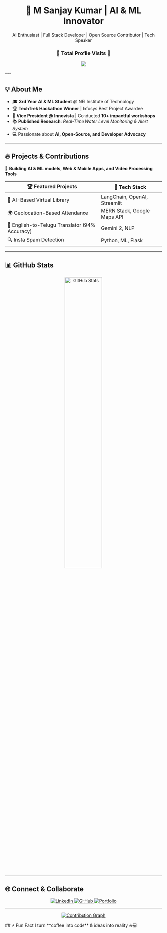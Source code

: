 <h1 align="center">🚀 M Sanjay Kumar | AI & ML Innovator</h1>  
<p align="center">AI Enthusiast | Full Stack Developer | Open Source Contributor | Tech Speaker</p>  

<h3 align="center">👀 Total Profile Visits 👀</h3>
<p align="center">
	<img src="https://count.getloli.com/get/@sanjaykumar079?theme=booru-vp"> <br/>
</p>
---

## 💡 About Me  
- 🎓 **3rd Year AI & ML Student** @ NRI Institute of Technology  
- 🏆 **TechTrek Hackathon Winner** | Infosys Best Project Awardee  
- 🎤 **Vice President @ Innovista** | Conducted **10+ impactful workshops**  
- 📚 **Published Research**: *Real-Time Water Level Monitoring & Alert System*  
- 💻 Passionate about **AI, Open-Source, and Developer Advocacy**  

---

## 🔥 Projects & Contributions  
🚀 **Building AI & ML models, Web & Mobile Apps, and Video Processing Tools**  

| 🏆 **Featured Projects** | 🚀 **Tech Stack** |  
|----------------|------------|  
| 🤖 AI-Based Virtual Library | LangChain, OpenAI, Streamlit |  
| 🌍 Geolocation-Based Attendance | MERN Stack, Google Maps API |  
| 📜 English-to-Telugu Translator (94% Accuracy) | Gemini 2, NLP |  
| 🔍 Insta Spam Detection | Python, ML, Flask |  

---

## 📊 GitHub Stats  

<div align="center">  
  <img src="https://github-readme-stats.vercel.app/api?username=JPKrishna28&show_icons=true&theme=radical" alt="GitHub Stats" width="49%" /> 
</div>  

---

## 🌐 Connect & Collaborate  
<p align="center">
  <a href="https://www.linkedin.com/in/jaswanthperla/">
    <img src="https://img.shields.io/badge/LinkedIn-0077B5?style=for-the-badge&logo=linkedin&logoColor=white" alt="LinkedIn" />
  </a>
  <a href="https://github.com/JPKrishna28">
    <img src="https://img.shields.io/badge/GitHub-181717?style=for-the-badge&logo=github&logoColor=white" alt="GitHub" />
  </a>
  <a href="https://perlajaswanthkrishna.netlify.app/">
    <img src="https://img.shields.io/badge/Portfolio-000?style=for-the-badge&logo=netlify&logoColor=white" alt="Portfolio" />
  </a>
</p>  

---
<p align="center">
  <a href="https://github.com/JPKrishna28">
    <img src="https://github-readme-activity-graph.vercel.app/graph?username=JPKrishna28&theme=dracula&bg_color=1F222E&hide_border=true" alt="Contribution Graph" />
  </a>
</p>
## ⚡ Fun Fact  
I turn **coffee into code** & ideas into reality ☕💻  

